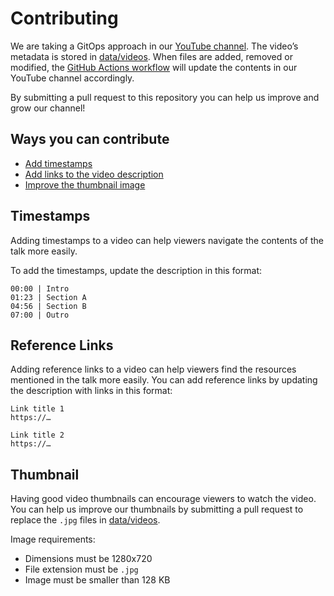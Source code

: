 # Contributing

We are taking a GitOps approach in our [YouTube channel](https://www.youtube.com/@creatorsgarten). The video’s metadata is stored in [data/videos](data/videos). When files are added, removed or modified, the [GitHub Actions workflow](.github/workflows/sync.yml) will update the contents in our YouTube channel accordingly.

By submitting a pull request to this repository you can help us improve and grow our channel!

## Ways you can contribute

- [Add timestamps](#timestamps)
- [Add links to the video description](#reference-links)
- [Improve the thumbnail image](#thumbnail)

## Timestamps

Adding timestamps to a video can help viewers navigate the contents of the talk more easily.

To add the timestamps, update the description in this format:

```
00:00 | Intro
01:23 | Section A
04:56 | Section B
07:00 | Outro
```

## Reference Links

Adding reference links to a video can help viewers find the resources mentioned in the talk more easily. You can add reference links by updating the description with links in this format:

```
Link title 1
https://…

Link title 2
https://…
```

## Thumbnail

Having good video thumbnails can encourage viewers to watch the video. You can help us improve our thumbnails by submitting a pull request to replace the `.jpg` files in [data/videos](data/videos).

Image requirements:

- Dimensions must be 1280x720
- File extension must be `.jpg`
- Image must be smaller than 128 KB
